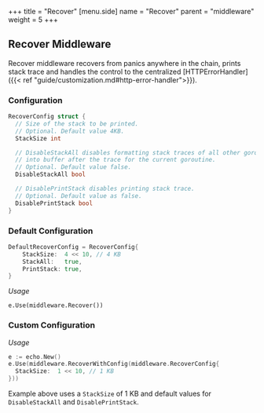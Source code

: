 +++
title = "Recover"
[menu.side]
  name = "Recover"
  parent = "middleware"
  weight = 5
+++

## Recover Middleware

Recover middleware recovers from panics anywhere in the chain, prints stack trace
and handles the control to the centralized
[HTTPErrorHandler]({{< ref "guide/customization.md#http-error-handler">}}).

### Configuration

```go
RecoverConfig struct {
  // Size of the stack to be printed.
  // Optional. Default value 4KB.
  StackSize int

  // DisableStackAll disables formatting stack traces of all other goroutines
  // into buffer after the trace for the current goroutine.
  // Optional. Default value false.
  DisableStackAll bool

  // DisablePrintStack disables printing stack trace.
  // Optional. Default value as false.
  DisablePrintStack bool
}
```

### Default Configuration

```go
DefaultRecoverConfig = RecoverConfig{
	StackSize:  4 << 10, // 4 KB
	StackAll:   true,
	PrintStack: true,
}
```

*Usage*

`e.Use(middleware.Recover())`

### Custom Configuration

*Usage*

```go
e := echo.New()
e.Use(middleware.RecoverWithConfig(middleware.RecoverConfig{
  StackSize:  1 << 10, // 1 KB
}))
```

Example above uses a `StackSize` of 1 KB and default values for `DisableStackAll`
and `DisablePrintStack`.
